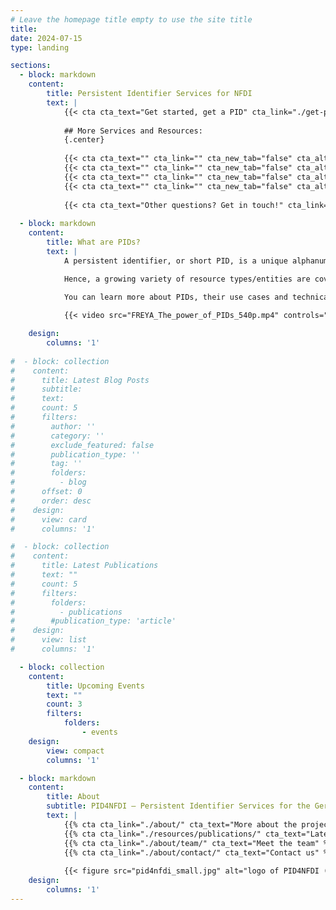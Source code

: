 ```yaml
---
# Leave the homepage title empty to use the site title
title:
date: 2024-07-15
type: landing

sections:
  - block: markdown
    content:
        title: Persistent Identifier Services for NFDI
        text: | 
            {{< cta cta_text="Get started, get a PID" cta_link="./get-pid/start" cta_new_tab="false" cta_alt_text="Find a PID provider" cta_alt_link="./get-pid/services-provider" cta_alt_new_tab="false" >}}
            
            ## More Services and Resources:
            {.center}
            
            {{< cta cta_text="" cta_link="" cta_new_tab="false" cta_alt_text="Seek support in enhancing your PID metadata" cta_alt_link="./services/metadata-support-assessment" cta_alt_new_tab="false" >}}
            {{< cta cta_text="" cta_link="" cta_new_tab="false" cta_alt_text="See how others solved their PID challenges" cta_alt_link="./resources/best-practice" cta_alt_new_tab="false" >}}
            {{< cta cta_text="" cta_link="" cta_new_tab="false" cta_alt_text="Review requirements, good-practice and policies on PID usage" cta_alt_link="./resources/policies" cta_alt_new_tab="false" >}}
            {{< cta cta_text="" cta_link="" cta_new_tab="false" cta_alt_text="Learn more about PIDs and find training resources" cta_alt_link="./resources/training-material" cat_alt_new_tab="false" >}}
            
            {{< cta cta_text="Other questions? Get in touch!" cta_link="./about/contact" cta_new_tab="false" >}}
  
  - block: markdown
    content:
        title: What are PIDs?
        text: |
            A persistent identifier, or short PID, is a unique alphanumeric code that makes it possible to uniquely and sustainably reference objects, persons and organizations. Importantly, a PID is linked to descriptive information (metadata) about the resource, thereby providing context information. The use of PIDs is growing steadily and is being extended to more and more areas of research, for example through the development of PIDs for samples, data management plans or research projects.

            Hence, a growing variety of resource types/entities are covered by PIDs. Among them are: research data, instruments, cultural objects, data management plans, organisations, projects, persons, physical objects (samples), publication services and repositories, research information systems, research tools (such as electronic lab notebooks), scientific events, software, text publications. The use of PIDs is an essential component for the implementation of the [FAIR principles](https://www.go-fair.org/fair-principles/) that promote the findability, accessibility, interoperability and re-usability of research data. The mandatory and standardized metadata associated with PIDs make research data findable, accessible and citable.

            You can learn more about PIDs, their use cases and technical implementation at our partners [PID Network Germany](https://www.pid-network.de/en/) and the [PID Competence Center of TIB](https://projects.tib.eu/pid-service/en/persistent-identifiers/persistent-identifiers-pids/). Or watch this introductory video [_The power of PIDs_](https://doi.org/10.5281/zenodo.3977942) by the [FREYA project](https://www.project-freya.eu/):
        
            {{< video src="FREYA_The_power_of_PIDs_540p.mp4" controls="yes" >}}

    design:
        columns: '1'
  
#  - block: collection
#    content:
#      title: Latest Blog Posts
#      subtitle:
#      text:
#      count: 5
#      filters:
#        author: ''
#        category: ''
#        exclude_featured: false
#        publication_type: ''
#        tag: ''
#        folders:
#          - blog
#      offset: 0
#      order: desc
#    design:
#      view: card
#      columns: '1'

#  - block: collection
#    content:
#      title: Latest Publications
#      text: ""
#      count: 5
#      filters:
#        folders:
#          - publications
#        #publication_type: 'article'
#    design:
#      view: list
#      columns: '1'

  - block: collection
    content:
        title: Upcoming Events
        text: ""
        count: 3
        filters:
            folders:
                - events
    design:
        view: compact
        columns: '1'

  - block: markdown
    content:
        title: About
        subtitle: PID4NFDI – Persistent Identifier Services for the German National Research Data Infrastructure
        text: |
            {{% cta cta_link="./about/" cta_text="More about the project" %}}
            {{% cta cta_link="./resources/publications/" cta_text="Latest publications" %}}
            {{% cta cta_link="./about/team/" cta_text="Meet the team" %}}
            {{% cta cta_link="./about/contact/" cta_text="Contact us" %}}
            
            {{< figure src="pid4nfdi_small.jpg" alt="logo of PID4NFDI (reading 'PID4NFDI – Persistent Identifier Services for the German National Research Data Infrastructure' with a light blue map waypoint marker below, set on blue-grey background)" >}}
    design:
        columns: '1'
---
```

